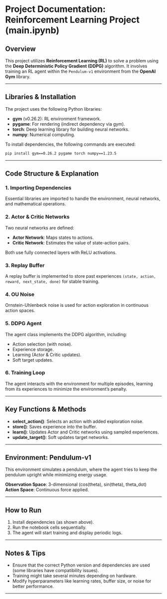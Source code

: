 # Project Documentation: Reinforcement Learning Project (main.ipynb)

##  Overview
This project utilizes **Reinforcement Learning (RL)** to solve a problem using the **Deep Deterministic Policy Gradient (DDPG)** algorithm. It involves training an RL agent within the `Pendulum-v1` environment from the **OpenAI Gym** library.

---

##  Libraries & Installation

The project uses the following Python libraries:
- **gym** (v0.26.2): RL environment framework.
- **pygame**: For rendering (indirect dependency via gym).
- **torch**: Deep learning library for building neural networks.
- **numpy**: Numerical computing.

To install dependencies, the following commands are executed:
```bash
pip install gym==0.26.2 pygame torch numpy==1.23.5
```

---

##  Code Structure & Explanation

### 1. Importing Dependencies
Essential libraries are imported to handle the environment, neural networks, and mathematical operations.

### 2. Actor & Critic Networks
Two neural networks are defined:
- **Actor Network**: Maps states to actions.
- **Critic Network**: Estimates the value of state-action pairs.

Both use fully connected layers with ReLU activations.

### 3. Replay Buffer
A replay buffer is implemented to store past experiences `(state, action, reward, next_state, done)` for stable training.

### 4. OU Noise
Ornstein-Uhlenbeck noise is used for action exploration in continuous action spaces.

### 5. DDPG Agent
The agent class implements the DDPG algorithm, including:
- Action selection (with noise).
- Experience storage.
- Learning (Actor & Critic updates).
- Soft target updates.

### 6. Training Loop
The agent interacts with the environment for multiple episodes, learning from its experiences to minimize the environment’s penalty.

---

##  Key Functions & Methods

- **select_action()**: Selects an action with added exploration noise.
- **store()**: Saves experience into the buffer.
- **learn()**: Updates Actor and Critic networks using sampled experiences.
- **update_target()**: Soft updates target networks.

---

##  Environment: Pendulum-v1
This environment simulates a pendulum, where the agent tries to keep the pendulum upright while minimizing energy usage.

**Observation Space**: 3-dimensional (cos(theta), sin(theta), theta_dot)  
**Action Space**: Continuous force applied.

---

##  How to Run

1. Install dependencies (as shown above).
2. Run the notebook cells sequentially.
3. The agent will start training and display periodic logs.

---

##  Notes & Tips

- Ensure that the correct Python version and dependencies are used (some libraries have compatibility issues).
- Training might take several minutes depending on hardware.
- Modify hyperparameters like learning rates, buffer size, or noise for better performance.

---
